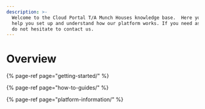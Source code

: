 ```yaml
---
description: >-
  Welcome to the Cloud Portal T/A Munch Houses knowledge base.  Here you will find articles to
  help you set up and understand how our platform works. If you need assistance,
  do not hesitate to contact us.
---
```


# Overview

{% page-ref page="getting-started/" %}

{% page-ref page="how-to-guides/" %}

{% page-ref page="platform-information/" %}

